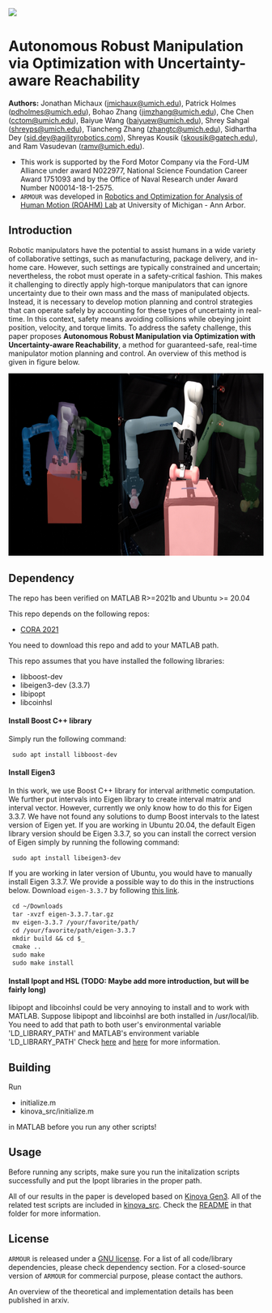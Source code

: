 ![](https://github.com/roahmlab/armour-dev/blob/main/assets/armour_logo.png?raw=true)

# Autonomous Robust Manipulation via Optimization with Uncertainty-aware Reachability
**Authors:** Jonathan Michaux (jmichaux@umich.edu), Patrick Holmes (pdholmes@umich.edu), Bohao Zhang (jimzhang@umich.edu), Che Chen (cctom@umich.edu), Baiyue Wang (baiyuew@umich.edu), Shrey Sahgal (shreyps@umich.edu), Tiancheng Zhang (zhangtc@umich.edu), Sidhartha Dey (sid.dey@agilityrobotics.com), Shreyas Kousik (skousik@gatech.edu), and Ram Vasudevan (ramv@umich.edu). 

- This work is supported by the Ford Motor Company via the Ford-UM Alliance under award N022977, National Science Foundation Career Award 1751093 and by the Office of Naval Research under Award Number N00014-18-1-2575.
- `ARMOUR` was developed in [Robotics and Optimization for Analysis of Human Motion (ROAHM) Lab](http://www.roahmlab.com/) at University of Michigan - Ann Arbor.

## Introduction
Robotic manipulators have the potential to assist humans in a wide variety of collaborative settings, such as manufacturing, package delivery, and in-home care.
However, such settings are typically constrained and uncertain; nevertheless, the robot must operate in a safety-critical fashion. 
This makes it challenging to directly apply high-torque manipulators that can ignore uncertainty due to their own mass and the mass of manipulated objects.
Instead, it is necessary to develop motion planning and control strategies that can operate safely by accounting for these types of uncertainty in real-time.
In this context, safety means avoiding collisions while obeying joint position, velocity, and torque limits.
To address the safety challenge, this paper proposes **Autonomous Robust Manipulation via Optimization with Uncertainty-aware Reachability**, a method for guaranteed-safe, real-time manipulator motion planning and control.
An overview of this method is given in figure below.

<img height="360" src="/assets/uarmtd_summary_figure.png"/>

<!---<img height="270" src="/assets/armour_method_figure.pdf"/>-->

## Dependency
The repo has been verified on MATLAB R>=2021b and Ubuntu >= 20.04

This repo depends on the following repos:
 - [CORA 2021](https://tumcps.github.io/CORA/data/CORA_2021.zip)
 
You need to download this repo and add to your MATLAB path.

This repo assumes that you have installed the following libraries:

 - libboost-dev
 - libeigen3-dev (3.3.7)
 - libipopt
 - libcoinhsl
 
#### Install Boost C++ library
Simply run the following command:

     sudo apt install libboost-dev 

#### Install Eigen3
In this work, we use Boost C++ library for interval arithmetic computation. 
We further put intervals into Eigen library to create interval matrix and interval vector. 
However, currently we only know how to do this for Eigen 3.3.7.
We have not found any solutions to dump Boost intervals to the latest version of Eigen yet.
If you are working in Ubuntu 20.04, the default Eigen library version should be Eigen 3.3.7, so you can install the correct version of Eigen simply by running the following command:

     sudo apt install libeigen3-dev 

If you are working in later version of Ubuntu, you would have to manually install Eigen 3.3.7.
We provide a possible way to do this in the instructions below.
Download `eigen-3.3.7` by following [this link](https://gitlab.com/libeigen/eigen/-/releases/3.3.7).

     cd ~/Downloads
     tar -xvzf eigen-3.3.7.tar.gz
     mv eigen-3.3.7 /your/favorite/path/
     cd /your/favorite/path/eigen-3.3.7
     mkdir build && cd $_
     cmake ..
     sudo make
     sudo make install
 
#### Install Ipopt and HSL (TODO: Maybe add more introduction, but will be fairly long)
libipopt and libcoinhsl could be very annoying to install and to work with MATLAB. 
Suppose libipopt and libcoinhsl are both installed in /usr/local/lib.
You need to add that path to both user's environmental variable 'LD_LIBRARY_PATH' and MATLAB's environment variable 'LD_LIBRARY_PATH'
Check [here](https://www.mathworks.com/help/matlab/matlab_external/set-run-time-library-path-on-linux-systems.html) and [here](https://stackoverflow.com/questions/13428910/how-to-set-the-environmental-variable-ld-library-path-in-linux) for more information.

## Building
Run 
 - initialize.m
 - kinova_src/initialize.m
 
in MATLAB before you run any other scripts!

## Usage
Before running any scripts, make sure you run the initalization scripts successfully and put the Ipopt libraries in the proper path.

All of our results in the paper is developed based on [Kinova Gen3](https://www.kinovarobotics.com/product/gen3-robots). 
All of the related test scripts are included in [kinova_src](https://github.com/roahmlab/armour-dev/tree/main/kinova_src).
Check the [README](https://github.com/roahmlab/armour-dev/blob/main/kinova_src/README.md) in that folder for more information.

## License

`ARMOUR` is released under a [GNU license](https://github.com/roahmlab/armour-dev/blob/main/LICENSE). For a list of all code/library dependencies, please check dependency section. For a closed-source version of `ARMOUR` for commercial purpose, please contact the authors. 

An overview of the theoretical and implementation details has been published in arxiv. 
<!---(If you use `ARMOUR` in an academic work, please cite using the following BibTex entry (TODO: fill in reference to our paper)-->
